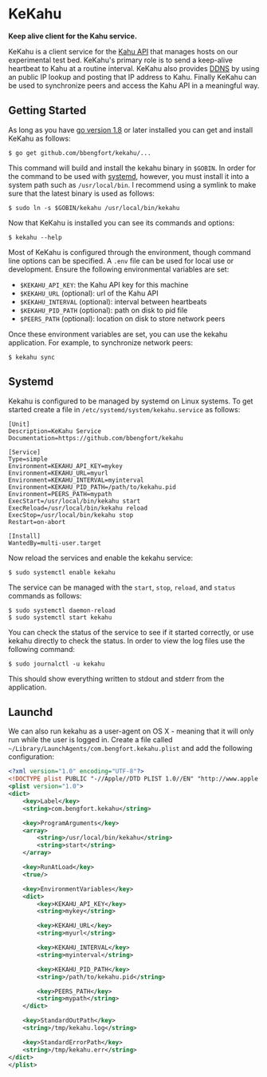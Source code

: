 # KeKahu

**Keep alive client for the Kahu service.**

KeKahu is a client service for the [Kahu API](https://github.com/bbengfort/kahu) that manages hosts on our experimental test bed. KeKahu's primary role is to send a keep-alive heartbeat to Kahu at a routine interval. KeKahu also provides [DDNS](https://en.wikipedia.org/wiki/Dynamic_DNS) by using an public IP lookup and posting that IP address to Kahu. Finally KeKahu can be used to synchronize peers and access the Kahu API in a meaningful way.

## Getting Started

As long as you have [go version 1.8](https://golang.org/dl/) or later installed you can get and install KeKahu as follows:

```
$ go get github.com/bbengfort/kekahu/...
```

This command will build and install the kekahu binary in `$GOBIN`. In order for the command to be used with [systemd](https://wiki.ubuntu.com/SystemdForUpstartUsers), however, you must install it into a system path such as `/usr/local/bin`. I recommend using a symlink to make sure that the latest binary is used as follows:

```
$ sudo ln -s $GOBIN/kekahu /usr/local/bin/kekahu
```

Now that KeKahu is installed you can see its commands and options:

```
$ kekahu --help
```

Most of KeKahu is configured through the environment, though command line options can be specified. A `.env` file can be used for local use or development. Ensure the following environmental variables are set:

- `$KEKAHU_API_KEY`: the Kahu API key for this machine
- `$KEKAHU_URL` (optional): url of the Kahu API
- `$KEKAHU_INTERVAL` (optional): interval between heartbeats
- `$KEKAHU_PID_PATH` (optional): path on disk to pid file
- `$PEERS_PATH` (optional): location on disk to store network peers

Once these environment variables are set, you can use the kekahu application. For example, to synchronize network peers:

```
$ kekahu sync
```

## Systemd

Kekahu is configured to be managed by systemd on Linux systems. To get started create a file in `/etc/systemd/system/kekahu.service` as follows:

```
[Unit]
Description=KeKahu Service
Documentation=https://github.com/bbengfort/kekahu

[Service]
Type=simple
Environment=KEKAHU_API_KEY=mykey
Environment=KEKAHU_URL=myurl
Environment=KEKAHU_INTERVAL=myinterval
Environment=KEKAHU_PID_PATH=/path/to/kekahu.pid
Environment=PEERS_PATH=mypath
ExecStart=/usr/local/bin/kekahu start
ExecReload=/usr/local/bin/kekahu reload
ExecStop=/usr/local/bin/kekahu stop
Restart=on-abort

[Install]
WantedBy=multi-user.target
```

Now reload the services and enable the kekahu service:

```
$ sudo systemctl enable kekahu
```

The service can be managed with the `start`, `stop`, `reload`, and `status` commands as follows:

```
$ sudo systemctl daemon-reload
$ sudo systemctl start kekahu
```

You can check the status of the service to see if it started correctly, or use kekahu directly to check the status. In order to view the log files use the following command:

```
$ sudo journalctl -u kekahu
```

This should show everything written to stdout and stderr from the application.

## Launchd

We can also run kekahu as a user-agent on OS X - meaning that it will only run while the user is logged in. Create a file called `~/Library/LaunchAgents/com.bengfort.kekahu.plist` and add the following configuration:

```xml
<?xml version="1.0" encoding="UTF-8"?>
<!DOCTYPE plist PUBLIC "-//Apple//DTD PLIST 1.0//EN" "http://www.apple.com/DTDs/PropertyList-1.0.dtd">
<plist version="1.0">
<dict>
    <key>Label</key>
    <string>com.bengfort.kekahu</string>

    <key>ProgramArguments</key>
    <array>
        <string>/usr/local/bin/kekahu</string>
        <string>start</string>
    </array>

    <key>RunAtLoad</key>
    <true/>

    <key>EnvironmentVariables</key>
    <dict>
        <key>KEKAHU_API_KEY</key>
        <string>mykey</string>

        <key>KEKAHU_URL</key>
        <string>myurl</string>

        <key>KEKAHU_INTERVAL</key>
        <string>myinterval</string>

        <key>KEKAHU_PID_PATH</key>
        <string>/path/to/kekahu.pid</string>

        <key>PEERS_PATH</key>
        <string>mypath</string>
    </dict>

    <key>StandardOutPath</key>
    <string>/tmp/kekahu.log</string>

    <key>StandardErrorPath</key>
    <string>/tmp/kekahu.err</string>
</dict>
</plist>
```
